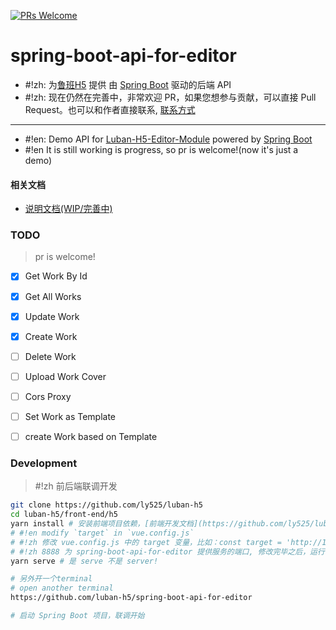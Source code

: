 [![PRs Welcome](https://img.shields.io/badge/PRs-welcome-brightgreen.svg?style=flat-square)](http://makeapullrequest.com)

# spring-boot-api-for-editor

* #!zh: 为[鲁班H5](https://github.com/ly525/luban-h5) 提供 由 [Spring Boot](https://spring.io/projects/spring-boot) 驱动的后端 API
* #!zh: 现在仍然在完善中，非常欢迎 PR，如果您想参与贡献，可以直接 Pull Request。也可以和作者直接联系, [联系方式](https://github.com/ly525/luban-h5#%E4%BA%A4%E6%B5%81%E7%BE%A4)

---

* #!en: Demo API for [Luban-H5-Editor-Module](https://github.com/ly525/luban-h5) powered by [Spring Boot](https://spring.io/projects/spring-boot)
* #!en It is still working is progress, so pr is welcome!(now it's just a demo)

#### 相关文档
* [说明文档(WIP/完善中)](https://www.yuque.com/xpm1xa/rgf7kz/xkm4aq)


### TODO
> pr is welcome!

- [x] Get Work By Id
- [x] Get All Works
- [x] Update Work
- [x] Create Work
- [ ] Delete Work
- [ ] Upload Work Cover
- [ ] Cors Proxy
- [ ] Set Work as Template
- [ ] create Work based on Template


### Development
>  #!zh 前后端联调开发

```bash
git clone https://github.com/ly525/luban-h5
cd luban-h5/front-end/h5
yarn install # 安装前端项目依赖，[前端开发文档](https://github.com/ly525/luban-h5/blob/dev/docs/zh/getting-started/quick-start.md)：
# #!en modify `target` in `vue.config.js`
# #!zh 修改 vue.config.js 中的 target 变量，比如：const target = 'http://127.0.0.1:8888'，
# #!zh 8888 为 spring-boot-api-for-editor 提供服务的端口, 修改完毕之后，运行下面的命令，即可启动前端服务进行联调 
yarn serve # 是 serve 不是 server!

# 另外开一个terminal
# open another terminal
https://github.com/luban-h5/spring-boot-api-for-editor

# 启动 Spring Boot 项目，联调开始
```
